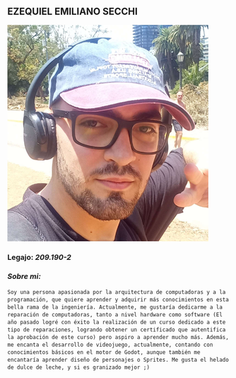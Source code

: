 ## EZEQUIEL EMILIANO SECCHI

![fallo en cargar imagen](/image.png)

### **Legajo:** *209.190-2*

### *Sobre mi:*

`Soy una persona apasionada por la arquitectura de computadoras y a la programación, que quiere aprender y adquirir más conocimientos en esta bella rama de la ingeniería. Actualmente, me gustaría dedicarme a la reparación de computadoras, tanto a nivel hardware como software (El año pasado logré con éxito la realización de un curso dedicado a este tipo de reparaciones, logrando obtener un certificado que autentifica la aprobación de este curso) pero aspiro a aprender mucho más. Además, me encanta el desarrollo de videojuego, actualmente, contando con conocimientos básicos en el motor de Godot, aunque también me encantaría aprender diseño de personajes o Sprites. Me gusta el helado de dulce de leche, y si es granizado mejor ;)`
